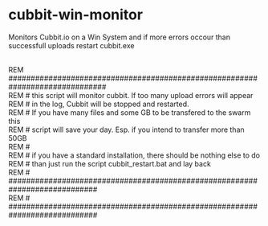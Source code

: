 # cubbit-win-monitor
Monitors Cubbit.io on a Win System and if more errors occour than successfull uploads restart cubbit.exe

<br>REM ##############################################################################
<br>REM # this script will monitor cubbit. If too many upload errors will appear 
<br>REM # in the log, Cubbit will be stopped and restarted. 
<br>REM # If you have many files and some GB to be transfered to the swarm this 
<br>REM # script will save your day. Esp. if you intend to transfer more than 50GB
<br>REM #
<br>REM # if you have a standard installation, there should be nothing else to do 
<br>REM # than just run the script cubbit_restart.bat and lay back
<br>REM # ############################################################################
<br>REM # ############################################################################

